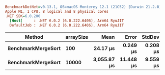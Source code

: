 ``` ini

BenchmarkDotNet=v0.13.1, OS=macOS Monterey 12.1 (21C52) [Darwin 21.2.0]
Apple M1, 1 CPU, 8 logical and 8 physical cores
.NET SDK=6.0.200
  [Host]     : .NET 6.0.2 (6.0.222.6406), Arm64 RyuJIT
  DefaultJob : .NET 6.0.2 (6.0.222.6406), Arm64 RyuJIT


```
|             Method | arraySize |        Mean |     Error |   StdDev |     Gen 0 | Allocated |
|------------------- |---------- |------------:|----------:|---------:|----------:|----------:|
| **BenchmarkMergeSort** |       **100** |    **24.17 μs** |  **0.249 μs** | **0.208 μs** |   **10.8643** |     **22 KB** |
| **BenchmarkMergeSort** |     **10000** | **3,055.87 μs** | **11.448 μs** | **9.559 μs** | **1347.6563** |  **2,758 KB** |
